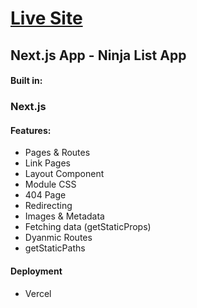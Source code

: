 <h1><a href="https://project-managmnet-app-graphql.herokuapp.com/"> Live Site </a></h1>

<h2>Next.js App - Ninja List App</h2>

<h4>Built in:</h4>
<h3>Next.js</h3>
<h4>Features:</h4>
<ul>
    <li>Pages & Routes</li>
    <li>Link Pages</li>
    <li>Layout Component</li>
    <li>Module CSS</li>
    <li>404 Page</li>
    <li>Redirecting</li>
    <li>Images & Metadata</li>
    <li>Fetching data (getStaticProps)</li>
    <li>Dyanmic Routes</li>
    <li>getStaticPaths</li>
</ul>

<h4>Deployment</h4>
<ul>
<li>Vercel</li>
</ul>
